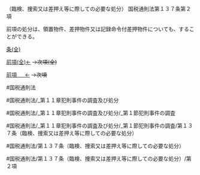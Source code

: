（臨検、捜索又は差押え等に際しての必要な処分）
国税通則法第１３７条第２項

前項の処分は、領置物件、差押物件又は記録命令付差押物件についても、することができる。

[条(全)](国税通則法＿＿＿＿＿第１３７条_.md)

[前項(全)←](国税通則法＿＿＿＿＿第１３７条第１項_.md)  ~~→次項(全)~~

[前項 　 ←](国税通則法＿＿＿＿＿第１３７条第１項.md)  ~~→次項~~



#国税通則法

#国税通則法/_第１１章犯則事件の調査及び処分

#国税通則法/_第１１章犯則事件の調査及び処分/_第１節犯則事件の調査

#国税通則法/_第１１章犯則事件の調査及び処分/_第１節犯則事件の調査/第１３７条（臨検、捜索又は差押え等に際しての必要な処分）

#国税通則法/第１３７条（臨検、捜索又は差押え等に際しての必要な処分）

#国税通則法/第１３７条（臨検、捜索又は差押え等に際しての必要な処分）/第２項

